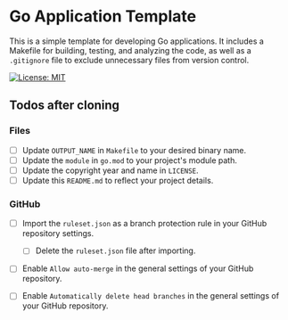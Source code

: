 # Go Application Template
This is a simple template for developing Go applications. It includes a Makefile for building, testing, and analyzing the code, as well as a `.gitignore` file to exclude unnecessary files from version control.

[![License: MIT](https://img.shields.io/badge/License-MIT-yellow.svg)](https://opensource.org/licenses/MIT)
<br>

## Todos after cloning

### Files
- [ ] Update `OUTPUT_NAME` in `Makefile` to your desired binary name.
- [ ] Update the `module` in `go.mod` to your project's module path.
- [ ] Update the copyright year and name in `LICENSE`.
- [ ] Update this `README.md` to reflect your project details.

### GitHub
- [ ] Import the `ruleset.json` as a branch protection rule in your GitHub repository settings.
  - [ ] Delete the `ruleset.json` file after importing.
- [ ] Enable `Allow auto-merge` in the general settings of your GitHub repository.
- [ ] Enable `Automatically delete head branches` in the general settings of your GitHub repository.

